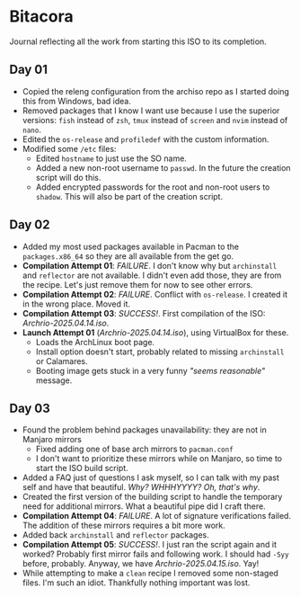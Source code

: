 # Bitacora

Journal reflecting all the work from starting this ISO to its completion.

## Day 01

* Copied the releng configuration from the archiso repo as I started doing this from Windows, bad idea.
* Removed packages that I know I want use because I use the superior versions: `fish` instead of `zsh`, `tmux` instead of `screen` and `nvim` instead of `nano`.
* Edited the `os-release` and `profiledef` with the custom information.
* Modified some `/etc` files:
  * Edited `hostname` to just use the SO name.
  * Added a new non-root username to `passwd`. In the future the creation script will do this.
  * Added encrypted passwords for the root and non-root users to `shadow`. This will also be part of the creation script.

## Day 02

* Added my most used packages available in Pacman to the `packages.x86_64` so they are all available from the get go.
* **Compilation Attempt 01**: _FAILURE_. I don't know why but `archinstall` and `reflector` are not available. I didn't even add those, they are from the recipe. Let's just remove them for now to see other errors.
* **Compilation Attempt 02**: _FAILURE_. Conflict with `os-release`. I created it in the wrong place. Moved it.
* **Compilation Attempt 03**: _SUCCESS!_. First compilation of the ISO: _Archrio-2025.04.14.iso_.
* **Launch Attempt 01** (_Archrio-2025.04.14.iso_), using VirtualBox for these.
  * Loads the ArchLinux boot page.
  * Install option doesn't start, probably related to missing `archinstall` or Calamares.
  * Booting image gets stuck in a very funny _"seems reasonable"_ message.

## Day 03

* Found the problem behind packages unavailability: they are not in Manjaro mirrors
  * Fixed adding one of base arch mirrors to `pacman.conf`
  * I don't want to prioritize these mirrors while on Manjaro, so time to start the ISO build script.
* Added a FAQ just of questions I ask myself, so I can talk with my past self and have that beautiful. _Why? WHHHYYYY? Oh, that's why_.
* Created the first version of the building script to handle the temporary need for additional mirrors. What a beautiful pipe did I craft there.
* **Compilation Attempt 04**: _FAILURE_. A lot of signature verifications failed. The addition of these mirrors requires a bit more work.
* Added back `archinstall` and `reflector` packages.
* **Compilation Attempt 05**: _SUCCESS!_. I just ran the script again and it worked? Probably first mirror fails and following work. I should had `-Syy` before, probably. Anyway, we have _Archrio-2025.04.15.iso_. Yay!
* While attempting to make a `clean` recipe I removed some non-staged files. I'm such an idiot. Thankfully nothing important was lost.
